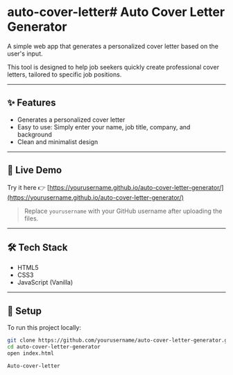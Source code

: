 # auto-cover-letter# Auto Cover Letter Generator

A simple web app that generates a personalized cover letter based on the user's input. 

This tool is designed to help job seekers quickly create professional cover letters, tailored to specific job positions.

---

## ✨ Features
- Generates a personalized cover letter
- Easy to use: Simply enter your name, job title, company, and background
- Clean and minimalist design

---

## 🚀 Live Demo
Try it here 👉 [https://yourusername.github.io/auto-cover-letter-generator/](https://yourusername.github.io/auto-cover-letter-generator/)

> Replace `yourusername` with your GitHub username after uploading the files.

---

## 🛠 Tech Stack
- HTML5
- CSS3
- JavaScript (Vanilla)

---

## 📁 Setup

To run this project locally:

```bash
git clone https://github.com/yourusername/auto-cover-letter-generator.git
cd auto-cover-letter-generator
open index.html

Auto-cover-letter
